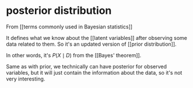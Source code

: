 # posterior distribution

From [[terms commonly used in Bayesian statistics]]

It defines what we know about the [[latent variables]] after observing some data related to them. So it's an updated version of [[prior distribution]].

In other words, it's $P(X \mid D)$ from the [[Bayes' theorem]].

Same as with prior, we technically can have posterior for observed variables, but it will just contain the information about the data, so it's not very interesting. 